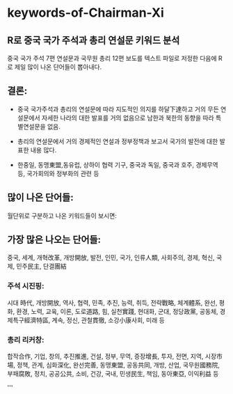 # keywords-of-Chairman-Xi

## R로 중국 국가 주석과 총리 연설문 키워드 분석

중국 국가 주석 7편 연설문과 국무원 총리 12편 보도를 텍스트 파일로 저정한 다음에 R로 제일 많이 나온 단어들이 뽑아내다.

## 결론:

* 중국 국가주석과 총리의 연설문에 따라 지도적인 의지를 하달下達하고 거의 무든 연설문에서 자세한 나라의 대한 발표를 거의 없음으로 남한과 북한의 동향을 따라 특별연설문을 없음.

* 총리의 연설문에서 거의 경제적인 연설과 정부정책과 보고서 국가의 발전에 대한 발표한 내용 많다. 
         
* 한중일, 동맹東盟,동유럽, 상하이 협력 기구, 중국과 독일, 중국과 호주, 경제무역 등, 국가회의와 정부화의 관련 등

## 많이 나온 단어들:

월단위로 구분하고 나온 키워드들이 보시면:

## 가장 많은 나오는 단어들:

중국, 세계, 개혁改革, 개방開放, 발전, 인민, 국가, 인류人類, 사회주의, 경제, 혁신,  국제, 민주民主, 단결團結

### 주석 시진핑: 
시대 時代, 개방開放, 역사, 협력, 민족, 추진, 능력, 취득, 전략戰略, 체계體系, 완선, 평화, 환경, 노력, 교육, 이론, 도로道路, 힘, 실천實踐,  현대화, 군대, 정당政黨, 공동체, 경제특구經濟特區, 계속, 정신,  관철貫徹,  소강小康사회,  미래 등

### 총리 리커창:
 합작合作, 기업,  창의, 추진推進, 건설, 정부, 무역, 증장增長, 투자, 전면, 지역, 시장市場, 정책, 관계, 심화深化, 완선完善,  동맹東盟, 공동共同, 개방, 산업, 국무원國務院,  부패腐敗,  정치,  공공公共, 소비, 건강, 국내, 민생民生, 책임, 동아東亞, 이익利益  등

'''

